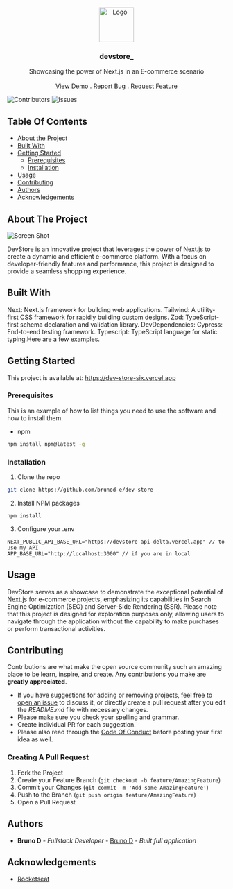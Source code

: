<br/>
<p align="center">
  <a href="https://github.com/brunod-e/dev-store">
    <img src="https://i.ibb.co/y5LmHmy/icon.png" alt="Logo" width="80" height="80">
  </a>

  <h3 align="center">devstore_</h3>

  <p align="center">
    Showcasing the power of Next.js in an E-commerce scenario
    <br/>
    <br/>
    <a href="https://dev-store-six.vercel.app">View Demo</a>
    .
    <a href="https://github.com/brunod-e/dev-store/issues">Report Bug</a>
    .
    <a href="https://github.com/brunod-e/dev-store/issues">Request Feature</a>
  </p>
</p>

![Contributors](https://img.shields.io/github/contributors/brunod-e/dev-store?color=dark-green) ![Issues](https://img.shields.io/github/issues/brunod-e/dev-store) 

## Table Of Contents

* [About the Project](#about-the-project)
* [Built With](#built-with)
* [Getting Started](#getting-started)
  * [Prerequisites](#prerequisites)
  * [Installation](#installation)
* [Usage](#usage)
* [Contributing](#contributing)
* [Authors](#authors)
* [Acknowledgements](#acknowledgements)

## About The Project

![Screen Shot](https://i.ibb.co/hC8m32W/home.png)

DevStore is an innovative project that leverages the power of Next.js to create a dynamic and efficient e-commerce platform. With a focus on developer-friendly features and performance, this project is designed to provide a seamless shopping experience.

## Built With

Next: Next.js framework for building web applications.
Tailwind: A utility-first CSS framework for rapidly building custom designs.
Zod: TypeScript-first schema declaration and validation library.
DevDependencies:
Cypress: End-to-end testing framework.
Typescript: TypeScript language for static typing.Here are a few examples.

## Getting Started

This project is available at: https://dev-store-six.vercel.app

### Prerequisites

This is an example of how to list things you need to use the software and how to install them.

* npm

```sh
npm install npm@latest -g
```

### Installation

1. Clone the repo

```sh
git clone https://github.com/brunod-e/dev-store
```

2. Install NPM packages

```sh
npm install
```

3. Configure your .env

```JS
NEXT_PUBLIC_API_BASE_URL="https://devstore-api-delta.vercel.app" // to use my API
APP_BASE_URL="http://localhost:3000" // if you are in local
```

## Usage

DevStore serves as a showcase to demonstrate the exceptional potential of Next.js for e-commerce projects, emphasizing its capabilities in Search Engine Optimization (SEO) and Server-Side Rendering (SSR). Please note that this project is designed for exploration purposes only, allowing users to navigate through the application without the capability to make purchases or perform transactional activities.

## Contributing

Contributions are what make the open source community such an amazing place to be learn, inspire, and create. Any contributions you make are **greatly appreciated**.
* If you have suggestions for adding or removing projects, feel free to [open an issue](https://github.com/brunod-e/dev-store/issues/new) to discuss it, or directly create a pull request after you edit the *README.md* file with necessary changes.
* Please make sure you check your spelling and grammar.
* Create individual PR for each suggestion.
* Please also read through the [Code Of Conduct](https://github.com/brunod-e/dev-store/blob/main/CODE_OF_CONDUCT.md) before posting your first idea as well.

### Creating A Pull Request

1. Fork the Project
2. Create your Feature Branch (`git checkout -b feature/AmazingFeature`)
3. Commit your Changes (`git commit -m 'Add some AmazingFeature'`)
4. Push to the Branch (`git push origin feature/AmazingFeature`)
5. Open a Pull Request

## Authors

* **Bruno D** - *Fullstack Developer* - [Bruno D](https://github.com/brunod-e) - *Built full application*

## Acknowledgements

* [Rocketseat](https://github.com/rocketseat-education)
